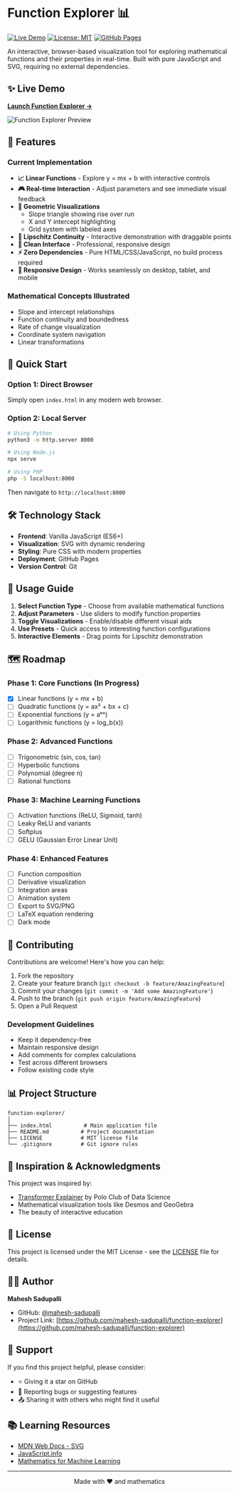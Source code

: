 # Function Explorer 📊

[![Live Demo](https://img.shields.io/badge/demo-live-brightgreen)](https://mahesh-sadupalli.github.io/function-explorer/)
[![License: MIT](https://img.shields.io/badge/License-MIT-yellow.svg)](https://opensource.org/licenses/MIT)
[![GitHub Pages](https://img.shields.io/badge/deployed%20on-GitHub%20Pages-blue)](https://pages.github.com/)

An interactive, browser-based visualization tool for exploring mathematical functions and their properties in real-time. Built with pure JavaScript and SVG, requiring no external dependencies.

## ✨ Live Demo

**[Launch Function Explorer →](https://mahesh-sadupalli.github.io/function-explorer/)**

![Function Explorer Preview](https://via.placeholder.com/800x400/4f46e5/ffffff?text=Function+Explorer+Preview)
<!-- Replace the above placeholder with an actual screenshot of your app -->

## 🎯 Features

### Current Implementation
- **📈 Linear Functions** - Explore y = mx + b with interactive controls
- **🎮 Real-time Interaction** - Adjust parameters and see immediate visual feedback
- **📐 Geometric Visualizations**
  - Slope triangle showing rise over run
  - X and Y intercept highlighting
  - Grid system with labeled axes
- **📏 Lipschitz Continuity** - Interactive demonstration with draggable points
- **🎨 Clean Interface** - Professional, responsive design
- **⚡ Zero Dependencies** - Pure HTML/CSS/JavaScript, no build process required
- **📱 Responsive Design** - Works seamlessly on desktop, tablet, and mobile

### Mathematical Concepts Illustrated
- Slope and intercept relationships
- Function continuity and boundedness
- Rate of change visualization
- Coordinate system navigation
- Linear transformations

## 🚀 Quick Start

### Option 1: Direct Browser
Simply open `index.html` in any modern web browser.

### Option 2: Local Server
```bash
# Using Python
python3 -m http.server 8000

# Using Node.js
npx serve

# Using PHP
php -S localhost:8000
```

Then navigate to `http://localhost:8000`

## 🛠️ Technology Stack

- **Frontend**: Vanilla JavaScript (ES6+)
- **Visualization**: SVG with dynamic rendering
- **Styling**: Pure CSS with modern properties
- **Deployment**: GitHub Pages
- **Version Control**: Git

## 📖 Usage Guide

1. **Select Function Type** - Choose from available mathematical functions
2. **Adjust Parameters** - Use sliders to modify function properties
3. **Toggle Visualizations** - Enable/disable different visual aids
4. **Use Presets** - Quick access to interesting function configurations
5. **Interactive Elements** - Drag points for Lipschitz demonstration

## 🗺️ Roadmap

### Phase 1: Core Functions (In Progress)
- [x] Linear functions (y = mx + b)
- [ ] Quadratic functions (y = ax² + bx + c)
- [ ] Exponential functions (y = aᵇˣ)
- [ ] Logarithmic functions (y = log_b(x))

### Phase 2: Advanced Functions
- [ ] Trigonometric (sin, cos, tan)
- [ ] Hyperbolic functions
- [ ] Polynomial (degree n)
- [ ] Rational functions

### Phase 3: Machine Learning Functions
- [ ] Activation functions (ReLU, Sigmoid, tanh)
- [ ] Leaky ReLU and variants
- [ ] Softplus
- [ ] GELU (Gaussian Error Linear Unit)

### Phase 4: Enhanced Features
- [ ] Function composition
- [ ] Derivative visualization
- [ ] Integration areas
- [ ] Animation system
- [ ] Export to SVG/PNG
- [ ] LaTeX equation rendering
- [ ] Dark mode

## 🤝 Contributing

Contributions are welcome! Here's how you can help:

1. Fork the repository
2. Create your feature branch (`git checkout -b feature/AmazingFeature`)
3. Commit your changes (`git commit -m 'Add some AmazingFeature'`)
4. Push to the branch (`git push origin feature/AmazingFeature`)
5. Open a Pull Request

### Development Guidelines
- Keep it dependency-free
- Maintain responsive design
- Add comments for complex calculations
- Test across different browsers
- Follow existing code style

## 📊 Project Structure

```
function-explorer/
│
├── index.html          # Main application file
├── README.md          # Project documentation
├── LICENSE            # MIT license file
└── .gitignore         # Git ignore rules
```

## 🌟 Inspiration & Acknowledgments

This project was inspired by:
- [Transformer Explainer](https://poloclub.github.io/transformer-explainer/) by Polo Club of Data Science
- Mathematical visualization tools like Desmos and GeoGebra
- The beauty of interactive education

## 📝 License

This project is licensed under the MIT License - see the [LICENSE](LICENSE) file for details.

## 👨‍💻 Author

**Mahesh Sadupalli**

- GitHub: [@mahesh-sadupalli](https://github.com/mahesh-sadupalli)
- Project Link: [https://github.com/mahesh-sadupalli/function-explorer](https://github.com/mahesh-sadupalli/function-explorer)

## 🙏 Support

If you find this project helpful, please consider:
- ⭐ Giving it a star on GitHub
- 🐛 Reporting bugs or suggesting features
- 📤 Sharing it with others who might find it useful

## 📚 Learning Resources

- [MDN Web Docs - SVG](https://developer.mozilla.org/en-US/docs/Web/SVG)
- [JavaScript.info](https://javascript.info/)
- [Mathematics for Machine Learning](https://mml-book.github.io/)

---

<p align="center">Made with ❤️ and mathematics</p>
